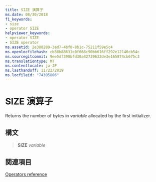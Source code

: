 ```yaml
---
title: SIZE 演算子
ms.date: 08/30/2018
f1_keywords:
- size
- operator SIZE
helpviewer_keywords:
- operator SIZE
- SIZE operator
ms.assetid: 2e380289-3ad7-4bf0-8b1c-75211f59e5c4
ms.openlocfilehash: cb38b88631c0f668c90bb616ff292e12146cb54c
ms.sourcegitcommit: 9ee5df398bfd30a42739632de3e165874cb675c3
ms.translationtype: MT
ms.contentlocale: ja-JP
ms.lasthandoff: 11/22/2019
ms.locfileid: "74395806"
---
```

# <a name="operator-size"></a>SIZE 演算子

Returns the number of bytes in *variable* allocated by the first initializer.

## <a name="syntax"></a>構文

> **SIZE** *variable*

## <a name="see-also"></a>関連項目

[Operators reference](operators-reference.md)
